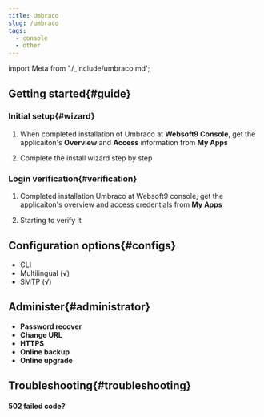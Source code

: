 ```yaml
---
title: Umbraco
slug: /umbraco
tags:
  - console
  - other
---
```


import Meta from './_include/umbraco.md';

<Meta name="meta" />

## Getting started{#guide}

### Initial setup{#wizard}

1. When completed installation of Umbraco at **Websoft9 Console**, get the applicaiton's **Overview** and **Access** information from **My Apps**  

2. Complete the install wizard step by step

### Login verification{#verification}

1. Completed installation Umbraco at Websoft9 console, get the applicaiton's overview and access credentials from **My Apps**  

2. Starting to verify it

## Configuration options{#configs}

- CLI
- Multilingual (√)
- SMTP (√)

## Administer{#administrator}

- **Password recover**
- **Change URL**
- **HTTPS**
- **Online backup**
- **Online upgrade**

## Troubleshooting{#troubleshooting}

#### 502 failed code?